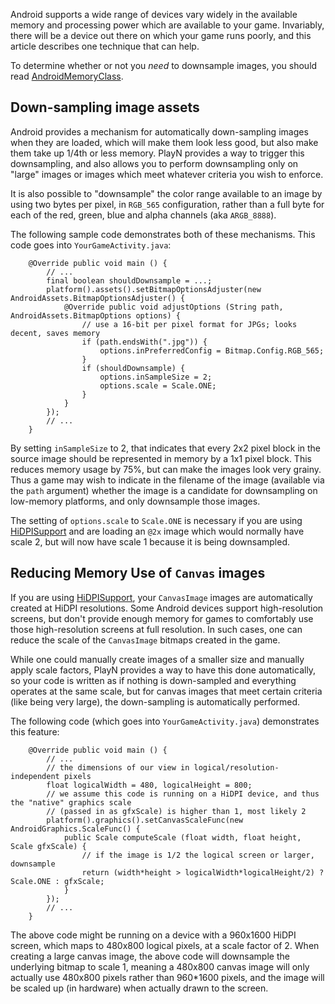 Android supports a wide range of devices vary widely in the available memory and processing power which are available to your game. Invariably, there will be a device out there on which your game runs poorly, and this article describes one technique that can help.

To determine whether or not you _need_ to downsample images, you should read [AndroidMemoryClass](AndroidMemoryClass.md).

## Down-sampling image assets ##

Android provides a mechanism for automatically down-sampling images when they are loaded, which will make them look less good, but also make them take up 1/4th or less memory. PlayN provides a way to trigger this downsampling, and also allows you to perform downsampling only on "large" images or images which meet whatever criteria you wish to enforce.

It is also possible to "downsample" the color range available to an image by using two bytes per pixel, in `RGB_565` configuration, rather than a full byte for each of the red, green, blue and alpha channels (aka `ARGB_8888`).

The following sample code demonstrates both of these mechanisms. This code goes into `YourGameActivity.java`:

```
    @Override public void main () {
        // ...
        final boolean shouldDownsample = ...;
        platform().assets().setBitmapOptionsAdjuster(new AndroidAssets.BitmapOptionsAdjuster() {
            @Override public void adjustOptions (String path, AndroidAssets.BitmapOptions options) {
                // use a 16-bit per pixel format for JPGs; looks decent, saves memory
                if (path.endsWith(".jpg")) {
                    options.inPreferredConfig = Bitmap.Config.RGB_565;
                }
                if (shouldDownsample) {
                    options.inSampleSize = 2;
                    options.scale = Scale.ONE;
                }
            }
        });
        // ...
    }
```

By setting `inSampleSize` to 2, that indicates that every 2x2 pixel block in the source image should be represented in memory by a 1x1 pixel block. This reduces memory usage by 75%, but can make the images look very grainy. Thus a game may wish to indicate in the filename of the image (available via the `path` argument) whether the image is a candidate for downsampling on low-memory platforms, and only downsample those images.

The setting of `options.scale` to `Scale.ONE` is necessary if you are using [HiDPISupport](HiDPISupport.md) and are loading an `@2x` image which would normally have scale 2, but will now have scale 1 because it is being downsampled.

## Reducing Memory Use of `Canvas` images ##

If you are using [HiDPISupport](HiDPISupport.md), your `CanvasImage` images are automatically created at HiDPI resolutions. Some Android devices support high-resolution screens, but don't provide enough memory for games to comfortably use those high-resolution screens at full resolution. In such cases, one can reduce the scale of the `CanvasImage` bitmaps created in the game.

While one could manually create images of a smaller size and manually apply scale factors, PlayN provides a way to have this done automatically, so your code is written as if nothing is down-sampled and everything operates at the same scale, but for canvas images that meet certain criteria (like being very large), the down-sampling is automatically performed.

The following code (which goes into `YourGameActivity.java`) demonstrates this feature:

```
    @Override public void main () {
        // ...
        // the dimensions of our view in logical/resolution-independent pixels
        float logicalWidth = 480, logicalHeight = 800;
        // we assume this code is running on a HiDPI device, and thus the "native" graphics scale
        // (passed in as gfxScale) is higher than 1, most likely 2
        platform().graphics().setCanvasScaleFunc(new AndroidGraphics.ScaleFunc() {
            public Scale computeScale (float width, float height, Scale gfxScale) {
                // if the image is 1/2 the logical screen or larger, downsample
                return (width*height > logicalWidth*logicalHeight/2) ? Scale.ONE : gfxScale;
            }
        });
        // ...
    }
```

The above code might be running on a device with a 960x1600 HiDPI screen, which maps to 480x800 logical pixels, at a scale factor of 2. When creating a large canvas image, the above code will downsample the underlying bitmap to scale 1, meaning a 480x800 canvas image will only actually use 480x800 pixels rather than 960\*1600 pixels, and the image will be scaled up (in hardware) when actually drawn to the screen.